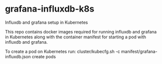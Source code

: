 grafana-influxdb-k8s
====================

Influxdb and grafana setup in Kubernetes

This repo contains docker images required for running influxdb and grafana in Kubernetes along with the container manifest for starting a pod with influxdb and grafana.

To create a pod on Kubernetes run:
cluster/kubecfg.sh -c manifest/grafana-influxdb.json create pods
